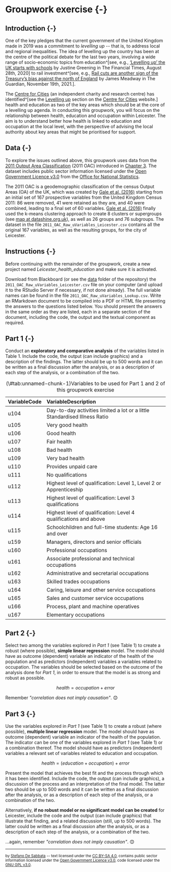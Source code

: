 # Groupwork exercise {-}

## Introduction {-}

One of the key pledges that the current government of the United Kingdom made in 2019 was a commitment to *levelling up* -- that is, to address local and regional inequalities. The idea of levelling up the country has been at the centre of the political debate for the last two years, involving a wide range of socio-economic topics from education^[see, e.g., [‘Levelling up’ the UK starts with schools](https://www.ft.com/content/b4a9cac9-0c19-48cd-a6d5-1526fbae7418) by 
Justine Greening in The Financial Times, August 28th, 2020] to rail investment^[see, e.g., [Rail cuts are another sign of the Treasury’s bias against the north of England](https://www.theguardian.com/commentisfree/2021/nov/19/rail-cuts-treasury-north-england-chancellor-rish-sunak-no-10) by James Meadway in The Guardian, November 19th, 2021.].

The [Centre for Cities](https://www.centreforcities.org/) (an independent charity and research centre) has identified^[see the [Levelling up](https://www.centreforcities.org/levelling-up/) section on the [Centre for Cities](https://www.centreforcities.org/) website.] health and education as two of the key areas which should be at the core of a levelling up agenda. In conducting this groupwork, you will focus on the relationship between health, education and occupation within Leicester. The aim is to understand better how health is linked to education and occupation at the local level, with the perspective of advising the local authority about key areas that might be prioritised for support.


## Data {-}

To explore the issues outlined above, this groupwork uses data from the [2011 Output Area Classification](https://github.com/geogale/2011OAC) (2011 OAC) introduced in [Chapter 3](data-manipulation.html). The dataset includes public sector information licensed under the [Open Government Licence v3.0](https://www.nationalarchives.gov.uk/doc/open-government-licence/version/3/) from the [Office for National Statistics](https://www.ons.gov.uk/).

The 2011 OAC is a geodemographic classification of the census Output Areas (OA) of the UK, which was created by [Gale et al. (2016)](http://josis.org/index.php/josis/article/viewArticle/232) starting from an initial set of 167 prospective variables from the United Kingdom Census 2011: 86 were removed, 41 were retained as they are, and 40 were combined, leading to a final set of 60 variables. [Gale et al. (2016)](http://josis.org/index.php/josis/article/viewArticle/232) finally used the k-means clustering approach to create 8 clusters or supergroups (see [map at datashine.org.uk](https://oac.datashine.org.uk)), as well as 26 groups and 76 subgroups. The dataset in the file `2011_OAC_Raw_uVariables_Leicester.csv` contains all the original 167 variables, as well as the resulting groups, for the city of Leicester. 



## Instructions {-}

Before continuing with the remainder of the groupwork, create a new project named *Leicester_health_education* and make sure it is activated. 

Download from Blackboard (or see the [data](https://github.com/sdesabbata/granolarr/tree/master/data) folder of the repository) the `2011_OAC_Raw_uVariables_Leicester.csv` file on your computer (and upload it to the RStudio Server if necessary, if not done already). The full variable names can be found in the file `2011_OAC_Raw_uVariables_Lookup.csv`. Write an RMarkdown document to be compiled into a PDF or HTML file presenting the answers to the questions listed below. You should present the answers in the same order as they are listed, each in a separate section of the document, including the code, the output and the textual component as required.

## Part 1 {-}

Conduct an **exploratory and comparative analysis** of the variables listed in Table 1. Include the code, the output (can include graphics) and a description of the findings. The latter should be up to 500 words and it can be written as a final discussion after the analysis, or as a description of each step of the analysis, or a combination of the two.

<table class="table" style="margin-left: auto; margin-right: auto;">
<caption>(\#tab:unnamed-chunk-1)Variables to be used for Part 1 and 2 of this groupwork exercise</caption>
 <thead>
  <tr>
   <th style="text-align:left;"> VariableCode </th>
   <th style="text-align:left;"> VariableDescription </th>
  </tr>
 </thead>
<tbody>
  <tr>
   <td style="text-align:left;"> u104 </td>
   <td style="text-align:left;"> Day-to-day activities limited a lot or a little Standardised Illness Ratio </td>
  </tr>
  <tr>
   <td style="text-align:left;"> u105 </td>
   <td style="text-align:left;"> Very good health </td>
  </tr>
  <tr>
   <td style="text-align:left;"> u106 </td>
   <td style="text-align:left;"> Good health </td>
  </tr>
  <tr>
   <td style="text-align:left;"> u107 </td>
   <td style="text-align:left;"> Fair health </td>
  </tr>
  <tr>
   <td style="text-align:left;"> u108 </td>
   <td style="text-align:left;"> Bad health </td>
  </tr>
  <tr>
   <td style="text-align:left;"> u109 </td>
   <td style="text-align:left;"> Very bad health </td>
  </tr>
  <tr>
   <td style="text-align:left;"> u110 </td>
   <td style="text-align:left;"> Provides unpaid care </td>
  </tr>
  <tr>
   <td style="text-align:left;"> u111 </td>
   <td style="text-align:left;"> No qualifications </td>
  </tr>
  <tr>
   <td style="text-align:left;"> u112 </td>
   <td style="text-align:left;"> Highest level of qualification: Level 1, Level 2 or Apprenticeship </td>
  </tr>
  <tr>
   <td style="text-align:left;"> u113 </td>
   <td style="text-align:left;"> Highest level of qualification: Level 3 qualifications </td>
  </tr>
  <tr>
   <td style="text-align:left;"> u114 </td>
   <td style="text-align:left;"> Highest level of qualification: Level 4 qualifications and above </td>
  </tr>
  <tr>
   <td style="text-align:left;"> u115 </td>
   <td style="text-align:left;"> Schoolchildren and full-time students: Age 16 and over </td>
  </tr>
  <tr>
   <td style="text-align:left;"> u159 </td>
   <td style="text-align:left;"> Managers, directors and senior officials </td>
  </tr>
  <tr>
   <td style="text-align:left;"> u160 </td>
   <td style="text-align:left;"> Professional occupations </td>
  </tr>
  <tr>
   <td style="text-align:left;"> u161 </td>
   <td style="text-align:left;"> Associate professional and technical occupations </td>
  </tr>
  <tr>
   <td style="text-align:left;"> u162 </td>
   <td style="text-align:left;"> Administrative and secretarial occupations </td>
  </tr>
  <tr>
   <td style="text-align:left;"> u163 </td>
   <td style="text-align:left;"> Skilled trades occupations </td>
  </tr>
  <tr>
   <td style="text-align:left;"> u164 </td>
   <td style="text-align:left;"> Caring, leisure and other service occupations </td>
  </tr>
  <tr>
   <td style="text-align:left;"> u165 </td>
   <td style="text-align:left;"> Sales and customer service occupations </td>
  </tr>
  <tr>
   <td style="text-align:left;"> u166 </td>
   <td style="text-align:left;"> Process, plant and machine operatives </td>
  </tr>
  <tr>
   <td style="text-align:left;"> u167 </td>
   <td style="text-align:left;"> Elementary occupations </td>
  </tr>
</tbody>
</table>



## Part 2 {-}

Select two among the variables explored in *Part 1* (see Table 1) to create a robust (where possible), **simple linear regression** model. The model should have as outcome (dependent) variable an indicator of the health of the population and as predictors (independent) variables a variables related to occupation. The variables should be selected based on the outcome of the analysis done for *Part 1*, in order to ensure that the model is as strong and robust as possible.

$$health = occupation + error $$

Remember *"correlation does not imply causation"*. 😊


## Part 3 {-}

Use the variables explored in *Part 1* (see Table 1) to create a robust (where possible), **multiple linear regression** model. The model should have as outcome (dependent) variable an indicator of the health of the population. The indicator can be one of the variables explored in *Part 1* (see Table 1) or a combination thereof. The model should have as predictors (independent) variables a relevant set of variables related to education and occupation. 


$$health = (education + occupation) + error $$

Present the model that achieves the best fit and the process through which it has been identified. Include the code, the output (can include graphics), a discussion of the process and an interpretation of the final model. The latter two should be up to 500 words and it can be written as a final discussion after the analysis, or as a description of each step of the analysis, or a combination of the two.

Alternatively, **if no robust model or no significant model can be created** for Leicester, include the code and the output (can include graphics) that illustrate that finding, and a related discussion (still, up to 500 words). The latter could be written as a final discussion after the analysis, or as a description of each step of the analysis, or a combination of the two.

...again, remember *"correlation does not imply causation"*. 😊


---

<small>by [Stefano De Sabbata](https://sdesabbata.github.io/) -- text licensed under the [CC BY-SA 4.0](https://creativecommons.org/licenses/by-sa/4.0/), contains public sector information licensed under the [Open Government Licence v3.0](http://www.nationalarchives.gov.uk/doc/open-government-licence), code licensed under the [GNU GPL v3.0](https://www.gnu.org/licenses/gpl-3.0.html).</small>

